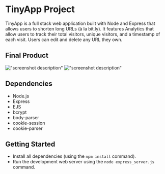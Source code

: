 
# TinyApp Project

TinyApp is a full stack web application built with Node and Express that allows users to shorten long URLs (à la bit.ly). It features Analytics
that allow users to track their total visitors, unique visitors, and a timestamp of each visit. Users can edit and delete any URL they own.

## Final Product

!["screenshot description"](#)
!["screenshot description"](#)

## Dependencies

- Node.js
- Express
- EJS
- bcrypt
- body-parser
- cookie-session
- cookie-parser

## Getting Started

- Install all dependencies (using the `npm install` command).
- Run the development web server using the `node express_server.js` command.

